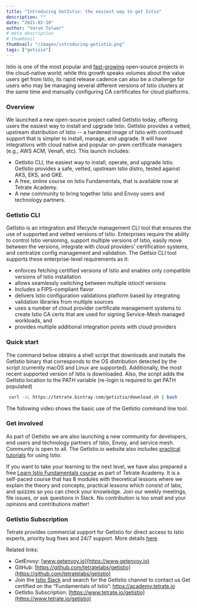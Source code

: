 ```yaml
---
title: "Introducing GetIstio: the easiest way to get Istio"
description: ""
date: "2021-02-10"
author: "Varun Talwar"
# meta description
# thumbnail
thumbnail: "/images/introducing-getistio.png"
tags: ["getisio"]
---
```


Istio is one of the most popular and [fast-growing](https://octoverse.github.com/2019/) open-source projects in the
cloud-native world; while this growth speaks volumes about the value users get from Istio, its rapid release cadence can
also be a challenge for users who may be managing several different versions of Istio clusters at the same time and
manually configuring CA certificates for cloud platforms.

### Overview

We launched a new open-source project called GetIstio today, offering users the easiest way to install and upgrade
Istio. GetIstio provides a vetted, upstream distribution of Istio -- a hardened image of Istio with continued support
that is simpler to install, manage, and upgrade. It will have integrations with cloud native and popular on-prem
certificate managers (e.g., AWS ACM, Venafi, etc). This launch includes:

* GetIstio CLI, the easiest way to install, operate, and upgrade Istio. GetIstio provides a safe, vetted, upstream Istio
  distro, tested against AKS, EKS, and GKE.
* A free, online course on Istio Fundamentals, that is available now at Tetrate Academy.
* A new community to bring together Istio and Envoy users and technology partners.

### GetIstio CLI

GetIstio is an integration and lifecycle management CLI tool that ensures the use of supported and vetted versions of
Istio. Enterprises require the ability to control Istio versioning, support multiple versions of Istio, easily move
between the versions, integrate with cloud providers’ certification systems, and centralize config management and
validation. The GetIsio CLI tool supports these enterprise-level requirements as it:

* enforces fetching certified versions of Istio and enables only compatible versions of Istio installation
* allows seamlessly switching between multiple istioctl versions
* Includes a FIPS-compliant flavor
* delivers Istio configuration validations platform based by integrating validation libraries from multiple sources
* uses a number of cloud provider certificate management systems to create Istio CA certs that are used for signing
  Service-Mesh managed workloads, and
* provides multiple additional integration points with cloud providers

### Quick start

The command below obtains a shell script that downloads and installs the GetIstio binary that corresponds to the OS
distribution detected by the script (currently macOS and Linux are supported). Additionally, the most recent supported
version of Istio is downloaded. Also, the script adds the GetIstio location to the PATH variable (re-login is required
to get PATH populated)

```bash
 curl -sL https://tetrate.bintray.com/getistio/download.sh | bash
```

The following video shows the basic use of the GetIstio command line tool.

<script src="https://asciinema.org/a/390274.js" id="asciicast-390274" data-size="11px" data-speed="2" async></script>

### Get involved

As part of GetIstio we are also launching a new community for developers, end users and technology partners of Istio,
Envoy, and service mesh. Community is open to all. The GetIstio.io website also includes
[practical tutorials](/istio-in-practice/) for using Istio.

If you want to take your learning to the next level, we have also prepared a free
[Learn Istio Fundamentals course](https://certifications.tetrate.io/) as part of Tetrate Academy. It is a self-paced
course that has 8 modules with theoretical lessons where we explain the theory and concepts, practical lessons which
consist of labs, and quizzes so you can check your knowledge. Join our weekly meetings, file issues, or ask questions in
Slack. No contribution is too small and your opinions and contributions matter!

### GetIstio Subscription

Tetrate provides commercial support for GetIstio for direct access to Istio experts, priority bug fixes and 24/7
support. More details [here](https://www.tetrate.io/getistio).

Related links:

* GetEnvoy: [www.getenvoy.io](https://www.getenvoy.io)
* GitHub: [https://github.com/tetratelabs/getistio](https://github.com/tetratelabs/getistio)
* Join the [Istio Slack](https://istio.slack.com/) and search for the GetIstio channel to contact us Get certified on the “Fundamentals of Istio”: https://academy.tetrate.io
* GetIstio Subscription: [https://www.tetrate.io/getistio](https://www.tetrate.io/getistio)

